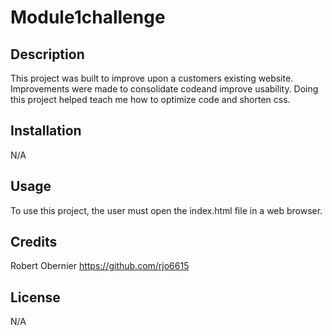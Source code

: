 # Module1challenge

## Description

This project was built to improve upon a customers existing website.
Improvements were made to consolidate codeand improve usability.
Doing this project helped teach me how to optimize code and shorten css.

## Installation

N/A

## Usage

To use this project, the user must open the index.html file in a web browser.

## Credits

Robert Obernier
https://github.com/rjo6615

## License

N/A
